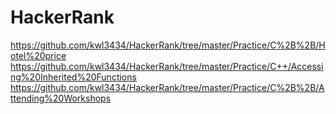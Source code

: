 # HackerRank

https://github.com/kwl3434/HackerRank/tree/master/Practice/C%2B%2B/Hotel%20price</br>
https://github.com/kwl3434/HackerRank/tree/master/Practice/C++/Accessing%20Inherited%20Functions</br>
https://github.com/kwl3434/HackerRank/tree/master/Practice/C%2B%2B/Attending%20Workshops<br>

